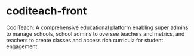# coditeach-front
 CodiTeach: A comprehensive educational platform enabling super admins to manage schools, school admins to oversee teachers and metrics, and teachers to create classes and access rich curricula for student engagement.
